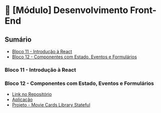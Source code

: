 # 🧩 [Módulo] Desenvolvimento Front-End 

## Sumário

- [Bloco 11 - Introdução à React](#bloco11)
- [Bloco 12 - Componentes com Estado, Eventos e Formulários](#bloco12)


### Bloco 11 - Introdução à React <a name="bloco11"></a>
### Bloco 12 - Componentes com Estado, Eventos e Formulários <a name="bloco12"></a>

- [Link no Repositório](https://github.com/lcds90/trybe-course/tree/main/front-end/bloco_12)
- [Aplicação]()
- [Projeto - Movie Cards Library Stateful]()

